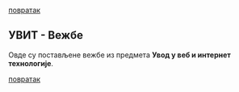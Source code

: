 [повратак](../README.md)

## УВИТ - Вежбе

Овде су постављене вежбе из предмета **Увод у веб и интернет технологије**.


[повратак](../README.md)
